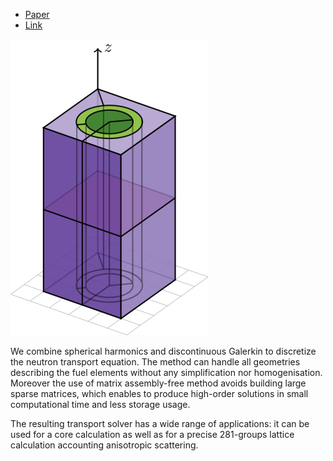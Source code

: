 <!--
title: Spherical Harmonics and Discontinuous Galerkin Finite Element Methods for the Three Dimensional Neutron Transport Equation: Application to Core and Lattice Calculation
slug: publications/nse-2023
date: 2023
place: Nuclear Science and Engineering
authors: Kenneth Assogba, Lahbib Bourhrara, Igor Zmijarevic, Grégoire Allaire, Antonio Galia
description: Spherical harmonics and discontinuous Galerkin for the neutron transport equation.
categories: Journal Paper
-->

- [Paper](assets/docs/nse_2023.pdf)
- [Link](https://www.tandfonline.com/doi/abs/10.1080/00295639.2022.2154546)

![3D pin-cell](assets/img/3d-mesh.svg "3D pin-cell")

We combine spherical harmonics and discontinuous Galerkin to discretize the neutron transport equation.
The method can handle all geometries describing the fuel elements without any simplification nor homogenisation.
Moreover the use of matrix assembly-free method avoids building large sparse matrices, which enables to produce
high-order solutions in small computational time and less storage usage.

The resulting transport solver has a wide range of applications: it can be used for a core calculation as well as
for a precise 281-groups lattice calculation accounting anisotropic scattering.
